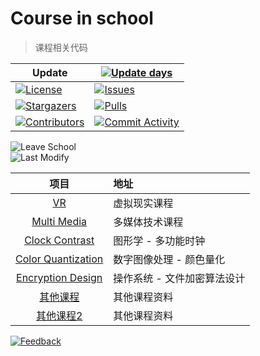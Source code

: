 # Course in school
> 课程相关代码

| Update | [![Update days][update-days:badge]][update-days] |
| ------ | ------------------------------------------------ |
|[![License][license:badge]](/LICENSE)|[![Issues][issues:badge]][issues]|
|[![Stargazers][stargazers:badge]][stargazers]|[![Pulls][pulls:badge]][pulls]|
|[![Contributors][contributors:badge]][contributors]|[![Commit Activity][commit-activity:badge]][commit-activity]|

![Leave School][leaving-date:badge]  
![Last Modify][last-modify:badge]

|项目|地址|
|:-:|:--|
|[VR](https://github.com/Ohto-Ai/virtual-reality-course)|虚拟现实课程|
|[Multi Media](https://github.com/Ohto-Ai/multi-media-course)|多媒体技术课程|
|[Clock Contrast](https://github.com/Ohto-Ai/clock-contrast)|图形学 - 多功能时钟|
|[Color Quantization](https://github.com/Ohto-Ai/color-quantization)|数字图像处理  - 颜色量化|
|[Encryption Design](https://github.com/Ohto-Ai/design-of-file-encryption-algorithm)|操作系统 - 文件加密算法设计|
|[其他课程](https://github.com/Ohto-Ai/school-course-archives)|其他课程资料|
|[其他课程2](https://github.com/Ohto-Ai/school-part-course)|其他课程资料|

[![Feedback][email:badge]][email]

[email:badge]: https://img.shields.io/badge/mail-ohtoai.choo@gmail.com-blue.svg?style=for-the-badge
[email]: mailto:ohtoai.choo@gmail.com?subject=Feedback&body=This%20is%20a%20test%20feedback.

[leaving-date:badge]: https://img.shields.io/badge/leave-485_days-green.svg?style=for-the-badge
[last-modify:badge]: https://img.shields.io/badge/last_modify-2022--10--21_10:10:07-orange.svg?style=for-the-badge

[update-days:badge]: https://github.com/Ohto-Ai/course-in-school/actions/workflows/update-days.yaml/badge.svg
[update-days]: https://github.com/Ohto-Ai/course-in-school/actions/workflows/update-days.yaml

[license:badge]: https://img.shields.io/github/license/Ohto-Ai/course-in-school?logo=github&style=for-the-badge

[issues:badge]: https://img.shields.io/github/issues/Ohto-Ai/course-in-school?logo=github&style=for-the-badge
[issues]: https://github.com/Ohto-Ai/course-in-school/issues

[stargazers:badge]: https://img.shields.io/github/stars/Ohto-Ai/course-in-school?logo=github&style=for-the-badge
[stargazers]: https://github.com/Ohto-Ai/course-in-school/stargazers

[pulls:badge]: https://img.shields.io/github/issues-pr/Ohto-Ai/course-in-school?logo=github&color=0088ff&style=for-the-badge
[pulls]: https://github.com/Ohto-Ai/course-in-school/pulls

[commit-activity:badge]: https://img.shields.io/github/commit-activity/m/Ohto-Ai/course-in-school?logo=github&style=for-the-badge
[commit-activity]: https://github.com/Ohto-Ai/course-in-school/pulse

[contributors:badge]: https://img.shields.io/github/contributors/Ohto-Ai/course-in-school?logo=github&style=for-the-badge
[contributors]: https://github.com/Ohto-Ai/course-in-school/contributors
